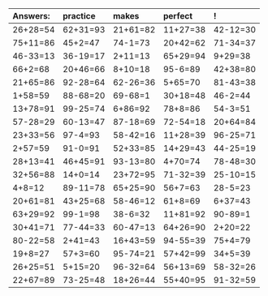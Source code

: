 | Answers: | practice | makes | perfect | ! |
| :--- | :--- | :--- | :--- | :--- |
| 26+28=54 | 62+31=93 | 21+61=82 | 11+27=38 | 42-12=30 | 
| 75+11=86 | 45+2=47 | 74-1=73 | 20+42=62 | 71-34=37 | 
| 46-33=13 | 36-19=17 | 2+11=13 | 65+29=94 | 9+29=38 | 
| 66+2=68 | 20+46=66 | 8+10=18 | 95-6=89 | 42+38=80 | 
| 21+65=86 | 92-28=64 | 62-26=36 | 5+65=70 | 81-43=38 | 
| 1+58=59 | 88-68=20 | 69-68=1 | 30+18=48 | 46-2=44 | 
| 13+78=91 | 99-25=74 | 6+86=92 | 78+8=86 | 54-3=51 | 
| 57-28=29 | 60-13=47 | 87-18=69 | 72-54=18 | 20+64=84 | 
| 23+33=56 | 97-4=93 | 58-42=16 | 11+28=39 | 96-25=71 | 
| 2+57=59 | 91-0=91 | 52+33=85 | 14+29=43 | 44-25=19 | 
| 28+13=41 | 46+45=91 | 93-13=80 | 4+70=74 | 78-48=30 | 
| 32+56=88 | 14+0=14 | 23+72=95 | 71-32=39 | 25-10=15 | 
| 4+8=12 | 89-11=78 | 65+25=90 | 56+7=63 | 28-5=23 | 
| 20+61=81 | 43+25=68 | 58-46=12 | 61+8=69 | 6+37=43 | 
| 63+29=92 | 99-1=98 | 38-6=32 | 11+81=92 | 90-89=1 | 
| 30+41=71 | 77-44=33 | 60-47=13 | 64+26=90 | 2+20=22 | 
| 80-22=58 | 2+41=43 | 16+43=59 | 94-55=39 | 75+4=79 | 
| 19+8=27 | 57+3=60 | 95-74=21 | 57+42=99 | 34+5=39 | 
| 26+25=51 | 5+15=20 | 96-32=64 | 56+13=69 | 58-32=26 | 
| 22+67=89 | 73-25=48 | 18+26=44 | 55+40=95 | 91-32=59 | 
